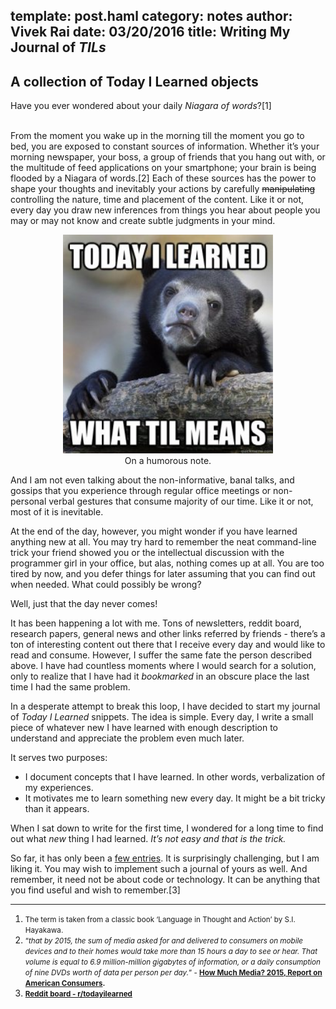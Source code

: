 template: post.haml
category: notes
author: Vivek Rai
date: 03/20/2016
title: Writing My Journal of *TILs*
---
A collection of Today I Learned objects
---

Have you ever wondered about your daily *Niagara of words*?[1]

<br>
From the moment you wake up in the morning till the moment you go to bed, you
are exposed to constant sources of information. Whether it’s your morning
newspaper, your boss, a group of friends that you hang out with, or the
multitude of feed applications on your smartphone; your brain is being flooded
by a Niagara of words.[2] Each of these sources has the power to shape
your thoughts and inevitably your actions by carefully
<strike>manipulating</strike> controlling the nature, time and placement of the
content. Like it or not, every day you draw new inferences from things you hear
about people you may or may not know and create subtle judgments in your mind.

<figure style="text-align:center;">
  <img src="/images/til.jpg" height="350px">  </img>
  <figcaption>
    On a humorous note.
  </figcaption>
</figure>

And I am not even talking about the non-informative, banal talks, and gossips
that you experience through regular office meetings or non-personal verbal
gestures that consume majority of our time. Like it or not, most of it is
inevitable.

At the end of the day, however, you might wonder if you have learned anything new at
all. You may try hard to remember the neat command-line trick your friend showed
you or the intellectual discussion with the programmer girl in your
office, but alas, nothing comes up at all. You are too tired by now, and you
defer things for later assuming that you can find out when needed. What could
possibly be wrong?

Well, just that the day never comes!

It has been happening a lot with me. Tons of newsletters, reddit board, research
papers, general news and other links referred by friends - there’s a ton of
interesting content out there that I receive every day and would like to read and
consume. However, I suffer the same fate the person described above. I have had
countless moments where I would search for a solution, only to realize that
I have had it *bookmarked* in an obscure place the last time I had the same
problem.

In a desperate attempt to break this loop, I have decided to start my journal of
*Today I Learned* snippets. The idea is simple. Every day, I write a small
piece of whatever new I have learned with enough description to understand
and appreciate the problem even much later.

It serves two purposes:

* I document concepts that I have learned. In other words, verbalization of my
    experiences.
* It motivates me to learn something new every day. It might be a bit tricky than
    it appears.

When I sat down to write for the first time, I wondered for
a long time to find out what *new* thing I had learned. *It’s not easy and
that is the trick.*

So far, it has only been a [few entries](https://github.com/vivekiitkgp/til). It
is surprisingly challenging, but I am liking it. You may wish to implement such
a journal of yours as well. And remember, it need not be about code or
technology. It can be anything that you find useful and wish to remember.[3]

---
1. <small>The term is taken from a classic book ‘Language in Thought and
Action’ by S.I. Hayakawa. </small>
2. <small>“<i>that by 2015, the sum of media asked for and delivered to consumers on
   mobile devices and to their homes would take more than 15 hours a day to see
   or hear. That volume is equal to 6.9 million-million gigabytes of
   information, or a daily consumption of nine DVDs worth of data per person per
   day.</i>” - <b> <a
   href="http://www.marshall.usc.edu/faculty/centers/ctm/research/how-much-media">How
   Much Media? 2015, Report on American Consumers</a>. </b> </small>
3. <small>**[Reddit board - r/todayilearned](https://www.reddit.com/r/todayilearned/)**</small>
